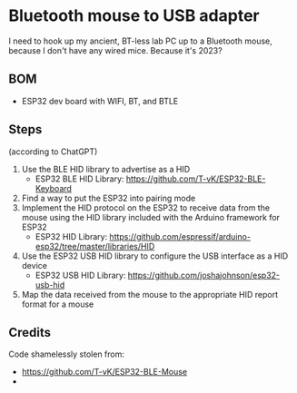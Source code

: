 # Bluetooth mouse to USB adapter

I need to hook up my ancient, BT-less lab PC up to a Bluetooth mouse, because I don't have any wired mice. Because it's 2023?

## BOM
- ESP32 dev board with WIFI, BT, and BTLE

## Steps
(according to ChatGPT)

1. Use the BLE HID library to advertise as a HID
    - ESP32 BLE HID Library: https://github.com/T-vK/ESP32-BLE-Keyboard
2. Find a way to put the ESP32 into pairing mode
3. Implement the HID protocol on the ESP32 to receive data from the mouse using the HID library included with the Arduino framework for ESP32
    - ESP32 HID Library: https://github.com/espressif/arduino-esp32/tree/master/libraries/HID
4. Use the ESP32 USB HID library to configure the USB interface as a HID device
    - ESP32 USB HID Library: https://github.com/joshajohnson/esp32-usb-hid
5. Map the data received from the mouse to the appropriate HID report format for a mouse

## Credits
Code shamelessly stolen from:
- https://github.com/T-vK/ESP32-BLE-Mouse
- 